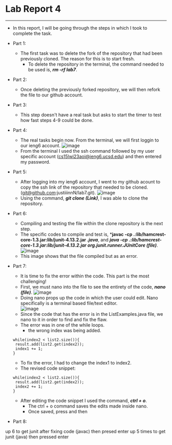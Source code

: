 # Lab Report 4 
--- 
 - In this report, I will be going through the steps in which I took to complete the task. 


 - Part 1: 
    - The first task was to delete the fork of the repository that had been previously cloned. The reason for this is to start fresh. 
       - To delete the repository in the terminal, the command needed to be used is, ***rm -rf lab7***.  
      
 - Part 2: 
    - Once deleting the previously forked repository, we will then refork the file to our github account. 
   
 - Part 3: 
    - This step doesn't have a real task but asks to start the timer to test how fast steps 4-9 could be done. 
 
 - Part 4: 
    - The real tasks begin now. From the terminal, we will first loggin to our ieng6 account.
    ![image](https://user-images.githubusercontent.com/122497278/221461456-148909d2-49d5-4734-a4d1-4672daa96e61.png)
    - From the terminal I used the ssh command followed by my user specific account (cs15lwi23aoi@ieng6.ucsd.edu) and then entered my password. 

 - Part 5: 
    - After logging into my ieng6 account, I went to my github acount to copy the ssh link of the repository that needed to be cloned. (git@github.com:justiiinnN/lab7.git). 
    ![image](https://user-images.githubusercontent.com/122497278/221472060-5e1d804d-2c8c-4f56-8e95-b6a5f3741870.png)
    - Using the command, ***git clone (Link)***, I was able to clone the repository. 

 - Part 6: 
    - Compiling and testing the file within the clone repository is the next step. 
    - The specific codes to compile and test is, ***javac -cp .:lib/hamcrest-core-1.3.jar:lib/junit-4.13.2.jar *.java***, and ***java -cp .:lib/hamcrest-core-1.3.jar:lib/junit-4.13.2.jar org.junit.runner.JUnitCore (file)***. 
    ![image](https://user-images.githubusercontent.com/122497278/221473382-25929d13-1acd-40e5-a78d-8983e5038b21.png)
    - This image shows that the file compiled but as an error. 
   
 - Part 7: 
    - It is time to fix the error within the code. This part is the most challenging! 
    - First, we must nano into the file to see the entirety of the code, ***nano (file)***. 
    ![image](https://user-images.githubusercontent.com/122497278/221474546-13c4010c-4a0b-4b15-ac90-e77bde7ed49a.png)
    - Doing nano props up the code in which the user could edit. Nano specifically is a terminal based file/text editor.  
    ![image](https://user-images.githubusercontent.com/122497278/221475016-6579e916-5eda-4af0-9ec0-ce604c745bad.png)
    - Since the code that has the error is in the ListExamples.java file, we nano to it in order to find and fix the flaw. 
    - The error was in one of the while loops. 
      - the wrong index was being added. 
    ```
    while(index2 < list2.size()){
     result.add(list2.get(index2)); 
     index1 += 1; 
    } 
    ```  
   - To fix the error, I had to change the index1 to index2. 
   - The revised code snippet: 
   
    ```
    while(index2 < list2.size()){
     result.add(list2.get(index2)); 
     index2 += 1; 
    } 
    ```  
   - After editing the code snippet I used the command, ***ctrl + o***. 
     - The ctrl + o command saves the edits made inside nano.  
     - Once saved, press and then 
   
   
   
 - Part 8: 



up 6 to get junit after fixing code (javac) then presed enter
up 5 times to get junit (java) then pressed enter 
